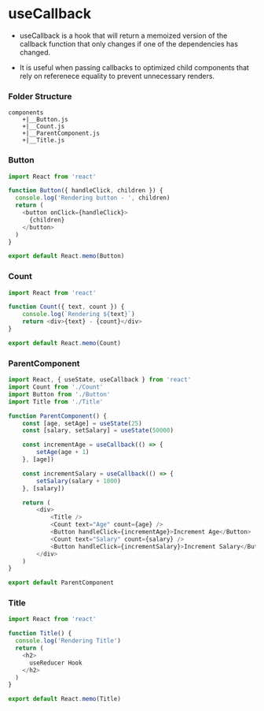 #   useCallback

-   useCallback is a hook that will return a memoized version of the callback function that only changes if one of the dependencies has changed.

-   It is useful when passing callbacks to optimized child components that rely on referenece equality to prevent unnecessary renders.

### Folder Structure
```
components
    +|__Button.js
    +|__Count.js
    +|__ParentComponent.js
    +|__Title.js
```

### Button
```js
import React from 'react'

function Button({ handleClick, children }) {
  console.log('Rendering button - ', children)
  return (
    <button onClick={handleClick}>
      {children}
    </button>
  )
}

export default React.memo(Button)
```

### Count
```js
import React from 'react'

function Count({ text, count }) {
	console.log(`Rendering ${text}`)
	return <div>{text} - {count}</div>
}

export default React.memo(Count)
```

### ParentComponent
```js
import React, { useState, useCallback } from 'react'
import Count from './Count'
import Button from './Button'
import Title from './Title'

function ParentComponent() {
	const [age, setAge] = useState(25)
	const [salary, setSalary] = useState(50000)

	const incrementAge = useCallback(() => {
		setAge(age + 1)
	}, [age])

	const incrementSalary = useCallback(() => {
		setSalary(salary + 1000)
	}, [salary])

	return (
		<div>
			<Title />
			<Count text="Age" count={age} />
			<Button handleClick={incrementAge}>Increment Age</Button>
			<Count text="Salary" count={salary} />
			<Button handleClick={incrementSalary}>Increment Salary</Button>
		</div>
	)
}

export default ParentComponent
```

### Title
```js
import React from 'react'

function Title() {
  console.log('Rendering Title')
  return (
    <h2>
      useReducer Hook
    </h2>
  )
}

export default React.memo(Title)
```
